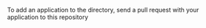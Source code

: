 To add an application to the directory, send a pull request with your application to this repository